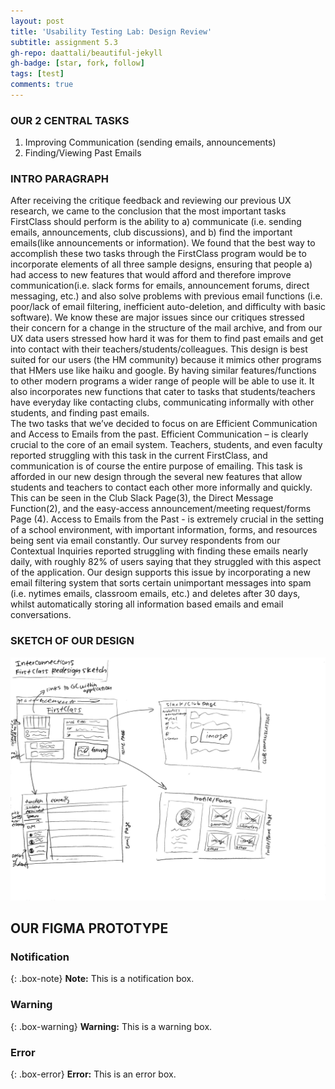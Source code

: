 ```yaml
---
layout: post
title: 'Usability Testing Lab: Design Review'
subtitle: assignment 5.3
gh-repo: daattali/beautiful-jekyll
gh-badge: [star, fork, follow]
tags: [test]
comments: true
---
```

 
### OUR 2 CENTRAL TASKS

1. Improving Communication (sending emails, announcements)
2. Finding/Viewing Past Emails

### INTRO PARAGRAPH 
After receiving the critique feedback and reviewing our previous UX research, we came to the conclusion that the most important tasks FirstClass should perform is the ability to a) communicate (i.e. sending emails, announcements, club discussions), and b) find the important emails(like announcements or information). We found that the best way to accomplish these two tasks through the FirstClass program would be to incorporate elements of all three sample designs, ensuring that people a) had access to new features that would afford and therefore improve communication(i.e. slack forms for emails, announcement forums, direct messaging, etc.) and also solve problems with previous email functions (i.e. poor/lack of email filtering, inefficient auto-deletion, and difficulty with basic software). We know these are major issues since our critiques stressed their concern for a change in the structure of the mail archive, and from our UX data users stressed how hard it was for them to find past emails and get into contact with their teachers/students/colleagues. This design is best suited for our users (the HM community) because it mimics other programs that HMers use like haiku and google. By having similar features/functions to other modern programs a wider range of people will be able to use it. It also incorporates new functions that cater to tasks that students/teachers have everyday like contacting clubs, communicating informally with other students, and finding past emails.  
The two tasks that we’ve decided to focus on are Efficient Communication and Access to Emails from the past. 
Efficient Communication – is clearly crucial to the core of an email system. Teachers, students, and even faculty reported struggling with this task in the current FirstClass, and communication is of course the entire purpose of emailing. This task is afforded in our new design through the several new features that allow students and teachers to contact each other more informally and quickly. This can be seen in the Club Slack Page(3), the Direct Message Function(2), and the easy-access announcement/meeting request/forms Page (4). 
Access to Emails from the Past - is extremely crucial in the setting of a school environment, with important information, forms, and resources being sent via email constantly. Our survey respondents from our Contextual Inquiries reported struggling with finding these emails nearly daily, with roughly 82% of users saying that they struggled with this aspect of the application. Our design supports this issue by incorporating a new email filtering system that sorts certain unimportant messages into spam (i.e. nytimes emails, classroom emails, etc.) and deletes after 30 days, whilst automatically storing all information based emails and email conversations.  


### SKETCH OF OUR DESIGN

![crepe](/assets/img/finaldesignsketch.jpeg)

## OUR FIGMA PROTOTYPE


### Notification

{: .box-note}
**Note:** This is a notification box.

### Warning

{: .box-warning}
**Warning:** This is a warning box.

### Error

{: .box-error}
**Error:** This is an error box.



